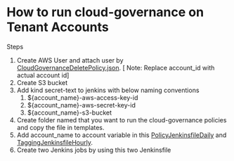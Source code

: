 # How to run cloud-governance on Tenant Accounts

Steps
1. Create AWS User and attach user by [CloudGovernanceDeletePolicy.json](../../../iam/clouds/aws/CloudGovernanceDeletePolicy.json). [ Note: Replace account_id with actual account id]
2. Create S3 bucket
3. Add kind secret-text to jenkins with below naming conventions
   1. ${account_name}-aws-access-key-id
   2. ${account_name}-aws-secret-key-id
   3. ${account_name}-s3-bucket
4. Create folder named that you want to run the cloud-governance policies and copy the file in templates.
5. Add account_name to account variable in this [PolicyJenkinsfileDaily](../aws/template/PolicyJenkinsfileDaily) and [TaggingJenkinsfileHourly](../aws/template/TaggingJenkinsfileHourly).
6. Create two Jenkins jobs by using this two Jenkinsfile
